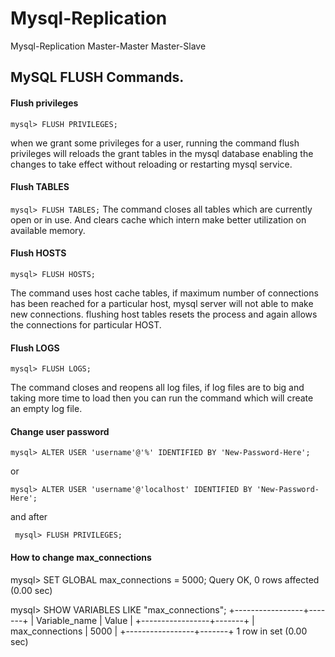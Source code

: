 # Mysql-Replication
Mysql-Replication Master-Master Master-Slave


## MySQL FLUSH Commands.


#### Flush privileges


``` mysql> FLUSH PRIVILEGES; ```

when we grant some privileges for a user, running the command flush privileges will reloads the grant tables in the mysql database enabling the changes to take effect without reloading or restarting mysql service.


#### Flush TABLES

``` mysql> FLUSH TABLES; ```
The command closes all tables which are currently open or in use. And clears cache which intern make better utilization on available memory.


#### Flush HOSTS

``` mysql> FLUSH HOSTS; ```

The command uses host cache tables, if maximum number of connections has been reached for a particular host, mysql server will not able to make new connections. flushing host tables resets the process and again allows the connections for particular HOST.


#### Flush LOGS

``` mysql> FLUSH LOGS; ```

The command closes and reopens all log files, if log files are to big and taking more time to load then you can run the command which will create an empty log file.


#### Change user password

``` mysql> ALTER USER 'username'@'%' IDENTIFIED BY 'New-Password-Here'; ```

or 

``` mysql> ALTER USER 'username'@'localhost' IDENTIFIED BY 'New-Password-Here'; ```

and after 

``` mysql> FLUSH PRIVILEGES;``` 


#### How to change max_connections

mysql> SET GLOBAL max_connections = 5000;
Query OK, 0 rows affected (0.00 sec)

mysql> SHOW VARIABLES LIKE "max_connections";
+-----------------+-------+
| Variable_name   | Value |
+-----------------+-------+
| max_connections | 5000  |
+-----------------+-------+
1 row in set (0.00 sec)

